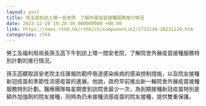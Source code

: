 ```yaml
---
layout: post
title: 孫玉菡到訪上環一安老院　了解外展疫苗接種服務推行情況
date: 2023-12-20 19:20:39.000000000 +08:00
link: https://news.rthk.hk/rthk/ch/component/k2/1733139-20231220.htm
categories: rthk
---
```


勞工及福利局局長孫玉菡下午到訪上環一間安老院，了解院舍外展疫苗接種服務特別計劃的推行情況。

孫玉菡聽取該安老院主任匯報防範呼吸道感染疾病的感染控制措施，以及院友接種新冠疫苗和季節性流感疫苗的進展。他說，政府早前推出新一輪院舍外展疫苗接種服務特別計劃。醫療團隊每星期會到訪院舍最少一次，為到期接種新冠疫苗特別是額外加強劑的院友接種，同時為仍未接種流感疫苗的院友接種，提供雙重保護。
